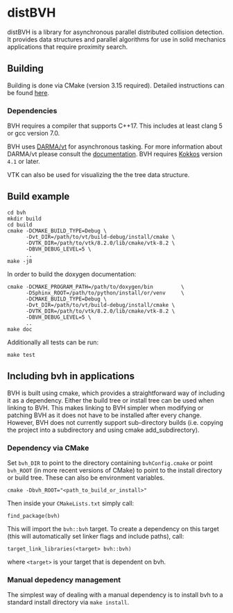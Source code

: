 # distBVH

distBVH is a library for asynchronous parallel distributed collision detection. It provides data
structures and parallel algorithms for use in solid mechanics applications that
require proximity search.

## Building

Building is done via CMake (version 3.15 required). Detailed instructions can be found [here](http://bvh.gitlab.lan/building.html).

### Dependencies

BVH requires a compiler that supports C++17. This includes at least clang 5 or gcc version 7.0.

BVH uses [DARMA/vt](https://github.com/DARMA-tasking/vt) for asynchronous tasking. For more information about DARMA/vt
please consult the [documentation](https://darma-tasking.github.io/docs/html/index.html).
BVH requires [Kokkos](https://github.com/kokkos/kokkos) version `4.1` or later.

VTK can also be used for visualizing the the tree data structure.

## Build example

```{.bash}
cd bvh
mkdir build
cd build
cmake -DCMAKE_BUILD_TYPE=Debug \
      -Dvt_DIR=/path/to/vt/build-debug/install/cmake \
      -DVTK_DIR=/path/to/vtk/8.2.0/lib/cmake/vtk-8.2 \
      -DBVH_DEBUG_LEVEL=5 \
      ..
make -j8
```

In order to build the doxygen documentation:

```{.bash}
cmake -DCMAKE_PROGRAM_PATH=/path/to/doxygen/bin         \
      -DSphinx_ROOT=/path/to/python/install/or/venv     \
      -DCMAKE_BUILD_TYPE=Debug \
      -Dvt_DIR=/path/to/vt/build-debug/install/cmake \
      -DVTK_DIR=/path/to/vtk/8.2.0/lib/cmake/vtk-8.2 \
      -DBVH_DEBUG_LEVEL=5 \
      ..
make doc
```

Additionally all tests can be run:

```{.bash}
make test
```

## Including bvh in applications

BVH is built using cmake, which provides a straightforward way of including it as a dependency.
Either the build tree or install tree can be used when linking to BVH. This makes linking to BVH
simpler when modifying or patching BVH as it does not have to be installed after every change.
However, BVH does not currently support sub-directory builds (i.e. copying the project into
a subdirectory and using cmake add_subdirectory).

### Dependency via CMake

Set `bvh_DIR` to point to the directory containing `bvhConfig.cmake` or point `bvh_ROOT`
(in more recent versions of CMake) to point to the install directory or build tree. These
can also be environment variables.

```{.bash}
cmake -Dbvh_ROOT="<path_to_build_or_install>"
```

Then inside your `CMakeLists.txt` simply call:

```{.cmake}
find_package(bvh)
```

This will import the `bvh::bvh` target. To create a dependency on this target (this will automatically set linker flags and include paths), call:

```{.cmake}
target_link_libraries(<target> bvh::bvh)
```

where `<target>` is your target that is dependent on bvh.

### Manual depedency management

The simplest way of dealing with a manual dependency is to install bvh to a standard install directory via `make install`.
